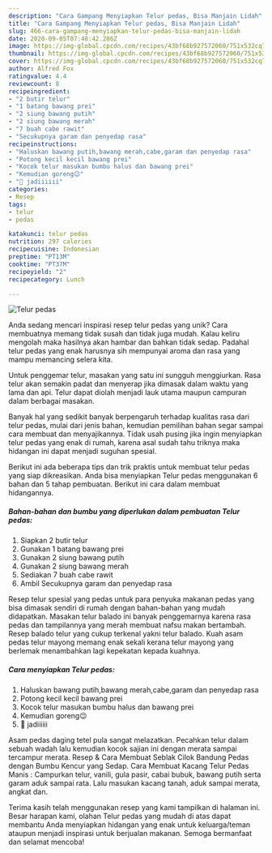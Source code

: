 ```yaml
---
description: "Cara Gampang Menyiapkan Telur pedas, Bisa Manjain Lidah"
title: "Cara Gampang Menyiapkan Telur pedas, Bisa Manjain Lidah"
slug: 466-cara-gampang-menyiapkan-telur-pedas-bisa-manjain-lidah
date: 2020-09-05T07:48:42.286Z
image: https://img-global.cpcdn.com/recipes/43bf68b927572060/751x532cq70/telur-pedas-foto-resep-utama.jpg
thumbnail: https://img-global.cpcdn.com/recipes/43bf68b927572060/751x532cq70/telur-pedas-foto-resep-utama.jpg
cover: https://img-global.cpcdn.com/recipes/43bf68b927572060/751x532cq70/telur-pedas-foto-resep-utama.jpg
author: Alfred Fox
ratingvalue: 4.4
reviewcount: 8
recipeingredient:
- "2 butir telur"
- "1 batang bawang prei"
- "2 siung bawang putih"
- "2 siung bawang merah"
- "7 buah cabe rawit"
- "Secukupnya garam dan penyedap rasa"
recipeinstructions:
- "Haluskan bawang putih,bawang merah,cabe,garam dan penyedap rasa"
- "Potong kecil kecil bawang prei"
- "Kocok telur masukan bumbu halus dan bawang prei"
- "Kemudian goreng😉"
- "🙌 jadiiiiii"
categories:
- Resep
tags:
- telur
- pedas

katakunci: telur pedas 
nutrition: 297 calories
recipecuisine: Indonesian
preptime: "PT13M"
cooktime: "PT37M"
recipeyield: "2"
recipecategory: Lunch

---
```



![Telur pedas](https://img-global.cpcdn.com/recipes/43bf68b927572060/751x532cq70/telur-pedas-foto-resep-utama.jpg)

Anda sedang mencari inspirasi resep telur pedas yang unik? Cara membuatnya memang tidak susah dan tidak juga mudah. Kalau keliru mengolah maka hasilnya akan hambar dan bahkan tidak sedap. Padahal telur pedas yang enak harusnya sih mempunyai aroma dan rasa yang mampu memancing selera kita.

Untuk penggemar telur, masakan yang satu ini sungguh menggiurkan. Rasa telur akan semakin padat dan menyerap jika dimasak dalam waktu yang lama dan api. Telur dapat diolah menjadi lauk utama maupun campuran dalam berbagai masakan.

Banyak hal yang sedikit banyak berpengaruh terhadap kualitas rasa dari telur pedas, mulai dari jenis bahan, kemudian pemilihan bahan segar sampai cara membuat dan menyajikannya. Tidak usah pusing jika ingin menyiapkan telur pedas yang enak di rumah, karena asal sudah tahu triknya maka hidangan ini dapat menjadi suguhan spesial.


Berikut ini ada beberapa tips dan trik praktis untuk membuat telur pedas yang siap dikreasikan. Anda bisa menyiapkan Telur pedas menggunakan 6 bahan dan 5 tahap pembuatan. Berikut ini cara dalam membuat hidangannya.

<!--inarticleads1-->

##### Bahan-bahan dan bumbu yang diperlukan dalam pembuatan Telur pedas:

1. Siapkan 2 butir telur
1. Gunakan 1 batang bawang prei
1. Gunakan 2 siung bawang putih
1. Gunakan 2 siung bawang merah
1. Sediakan 7 buah cabe rawit
1. Ambil Secukupnya garam dan penyedap rasa


Resep telur spesial yang pedas untuk para penyuka makanan pedas yang bisa dimasak sendiri di rumah dengan bahan-bahan yang mudah didapatkan. Masakan telur balado ini banyak penggemarnya karena rasa pedas dan tampilannya yang merah membuat nafsu makan bertambah. Resep balado telur yang cukup terkenal yakni telur balado. Kuah asam pedas telur mayong memang enak sekali kerana telur mayong yang berlemak menambahkan lagi kepekatan kepada kuahnya. 

<!--inarticleads2-->

##### Cara menyiapkan Telur pedas:

1. Haluskan bawang putih,bawang merah,cabe,garam dan penyedap rasa
1. Potong kecil kecil bawang prei
1. Kocok telur masukan bumbu halus dan bawang prei
1. Kemudian goreng😉
1. 🙌 jadiiiiii


Asam pedas daging tetel pula sangat melazatkan. Pecahkan telur dalam sebuah wadah lalu kemudian kocok sajian ini dengan merata sampai tercampur merata. Resep &amp; Cara Membuat Seblak Cilok Bandung Pedas dengan Bumbu Kencur yang Sedap. Cara Membuat Kacang Telur Pedas Manis : Campurkan telur, vanili, gula pasir, cabai bubuk, bawang putih serta garam aduk sampai rata. Lalu masukan kacang tanah, aduk sampai merata, angkat dan. 

Terima kasih telah menggunakan resep yang kami tampilkan di halaman ini. Besar harapan kami, olahan Telur pedas yang mudah di atas dapat membantu Anda menyiapkan hidangan yang enak untuk keluarga/teman ataupun menjadi inspirasi untuk berjualan makanan. Semoga bermanfaat dan selamat mencoba!
